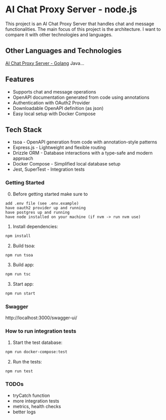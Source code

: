 # AI Chat Proxy Server - node.js

This project is an AI Chat Proxy Server that handles chat and message functionalities.
The main focus of this project is the architecture. I want to compare it with other technologies and languages.

## Other Languages and Technologies

[AI Chat Proxy Server - Golang](https://github.com/paulnaber/ai-chat-service-go)
Java...

## Features

- Supports chat and message operations
- OpenAPI documentation generated from code using annotations
- Authentication with OAuth2 Provider
- Downloadable OpenAPI definition (as json)
- Easy local setup with Docker Compose

## Tech Stack

- tsoa - OpenAPI generation from code with annotation-style patterns
- Express.js - Lightweight and flexible routing
- Drizzle ORM - Database interactions with a type-safe and modern approach
- Docker Compose - Simplified local database setup
- Jest, SuperTest - Integration tests

### Getting Started

0. Before getting started make sure to

```
add .env file (see .env.example)
have oauth2 provider up and running
have postgres up and running
have node installed on your machine (if nvm -> run nvm use)
```

1. Install dependencies:

```bash
npm install
```

2. Build tsoa:

```bash
npm run tsoa
```

3. Build app:

```bash
npm run tsc
```

3. Start app:

```bash
npm run start
```

### Swagger

http://localhost:3000/swagger-ui/

### How to run integration tests

1. Start the test database:

```bash
npm run docker-compose:test
```

2. Run the tests:

```bash
npm run test
```

### TODOs

- tryCatch function
- more integration tests
- metrics, health checks
- better logs
